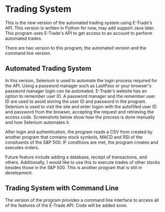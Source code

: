 # Trading System

This is the new version of the automated trading system using E-Trade's API. This version is written in Python for now, may add support
Java later. This program uses E-Trade's API to get access to an account to perform automated trades. 

There are two version to this program; the automated version and the command line version. 

## Automated Trading System
In this version, Selenium is used to automate the login process required for the API. Using a password manager such as LastPass or your browser's password manager login can be automated. E-Trade's website has an option to remember user ID. A password manager and the remember user ID are used to avoid storing the user ID and password in the program. Selenium is used to visit the site and enter logon with the autofilled user ID and password from the browser, accepting the request and retrieving the access code. Screenshots below show how the process is done manually and how Selenium automates it.

After login and authentication, the program reads a CSV from created by another program that contains stock symbols, MACD and RSI of the consituents of the S&P 500. IF conditions are met, the program creates and executes orders.

Future feature include adding a database, reciept of transactions, and others. Additionally, I would like to use this to execute trades of other stocks besides those in the S&P 500. This is another program that is still in development. 

## Trading System with Command Line
The version of the program provides a command line interface to access all of the features of the E-Trade API. 
Code will be added soon.
